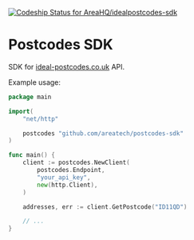 [![Codeship Status for AreaHQ/idealpostcodes-sdk](https://codeship.com/projects/d170a120-8f6a-0133-90ab-124821b463ac/status?branch=master)](https://codeship.com/projects/124189)

# Postcodes SDK

SDK for [ideal-postcodes.co.uk](https://ideal-postcodes.co.uk) API.

Example usage:

```go
package main

import(
	"net/http"

	postcodes "github.com/areatech/postcodes-sdk"
)

func main() {
	client := postcodes.NewClient(
		postcodes.Endpoint,
		"your_api_key",
		new(http.Client),
	)

	addresses, err := client.GetPostcode("ID11QD")

	// ...
}
```
